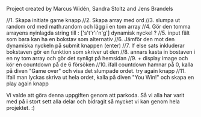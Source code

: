 Project created by Marcus Widén, Sandra Stoltz and Jens Brandels

//1. Skapa initiate game knapp
//2. Skapa array med ord
//3. slumpa ut random ord med math.random och lägg i en tom array
//4. Gör den tomma arrayens nyinlagda string till : ['s't'r'i'n'g'] dynamisk nyckel ?
//5. input fält som bara kan ha en bokstav som alternativ
//6. Jämför den mot den dynamiska nyckeln på submit knappen (enter)
//7. If else sats inkluderar bokstaven gör en funktion som skriver ut den
//8. annars kasta in bostaven i en ny tom array och gör det synligt på hemsidan
//9. + display image och kör en countdown på de 6 försöken
//10. ifall countdown hamnar på 0, kalla på diven "Game over" och visa det slumpade ordet. try again knapp
//11. Ifall man lyckas skriva ut hela ordet, kalla på diven "You Win!" och skapa en play again knapp


Vi valde att göra denna uppgiften genom att parkoda. Så vi alla har varit med på i stort sett alla delar och bidragit så mycket vi kan genom hela projektet.  :) 
